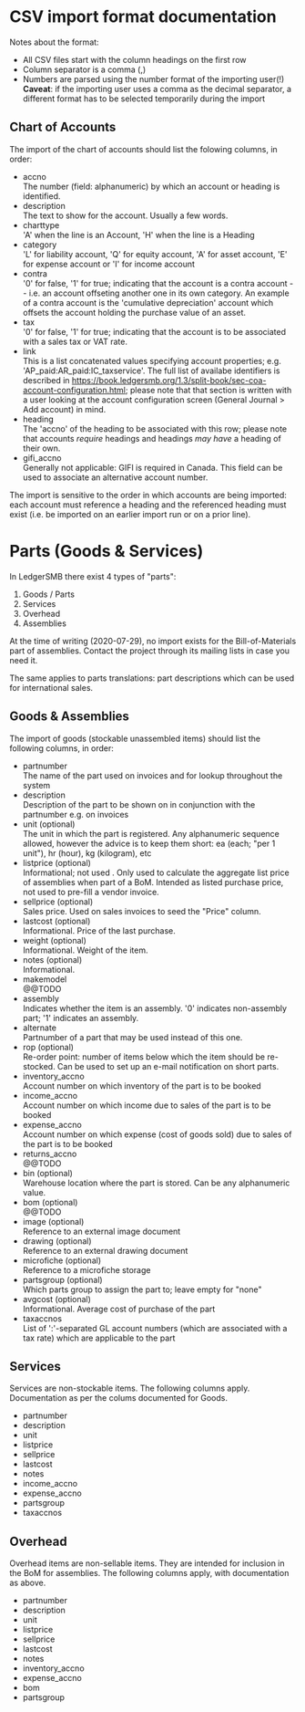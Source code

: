 
# CSV import format documentation

Notes about the format:

 * All CSV files start with the column headings on the first row
 * Column separator is a comma (,)
 * Numbers are parsed using the number format of the importing user(!)  
   **Caveat**: if the importing user uses a comma as the decimal separator,
   a different format has to be selected temporarily during the import

## Chart of Accounts

The import of the chart of accounts should list the folowing columns,
in order:

 * accno  
   The number (field: alphanumeric) by which an account or heading
   is identified.
 * description  
   The text to show for the account. Usually a few words.
 * charttype  
   'A' when the line is an Account, 'H' when the line is a Heading
 * category  
   'L' for liability account, 'Q' for equity account, 'A' for asset account,
   'E' for expense account or 'I' for income account
 * contra  
   '0' for false, '1' for true; indicating that the account is a contra
   account -- i.e. an account offseting another one in its own category.
   An example of a contra account is the 'cumulative depreciation' account
   which offsets the account holding the purchase value of an asset.
 * tax  
   '0' for false, '1' for true; indicating that the account is to be
   associated with a sales tax or VAT rate.
 * link  
   This is a list concatenated values specifying account properties; e.g.
   'AP_paid:AR_paid:IC_taxservice'. The full list of availabe identifiers
   is described in https://book.ledgersmb.org/1.3/split-book/sec-coa-account-configuration.html;
   please note that that section is written with a user looking at the account
   configuration screen (General Journal > Add account) in mind.
 * heading  
   The 'accno' of the heading to be associated with this row; please note
   that accounts *require* headings and headings *may have* a heading of
   their own.
 * gifi_accno  
   Generally not applicable: GIFI is required in Canada. This field can be used
   to associate an alternative account number.

The import is sensitive to the order in which accounts are being imported: each
account must reference a heading and the referenced heading must exist (i.e.
be imported on an earlier import run or on a prior line).


# Parts (Goods & Services)

In LedgerSMB there exist 4 types of "parts":

 1. Goods / Parts
 2. Services
 3. Overhead
 4. Assemblies

At the time of writing (2020-07-29), no import exists for the Bill-of-Materials
part of assemblies. Contact the project through its mailing lists in case you
need it.

The same applies to parts translations: part descriptions which can be used
for international sales.

## Goods & Assemblies

The import of goods (stockable unassembled items) should list the following
columns, in order:

 * partnumber  
   The name of the part used on invoices and for lookup throughout the system
 * description  
   Description of the part to be shown on in conjunction with the partnumber
   e.g. on invoices
 * unit (optional)  
   The unit in which the part is registered. Any alphanumeric sequence allowed,
   however the advice is to keep them short: ea (each; "per 1 unit"), hr (hour),
   kg (kilogram), etc
 * listprice (optional)  
   Informational; not used . Only used to calculate the aggregate list price of assemblies
   when part of a BoM. Intended as listed purchase price, not used to pre-fill
   a vendor invoice.
 * sellprice (optional)  
   Sales price. Used on sales invoices to seed the "Price" column.
 * lastcost (optional)  
   Informational. Price of the last purchase.
 * weight (optional)  
   Informational. Weight of the item.
 * notes (optional)  
   Informational.
 * makemodel  
   @@TODO
 * assembly  
   Indicates whether the item is an assembly. '0' indicates non-assembly part;
   '1' indicates an assembly.
 * alternate  
   Partnumber of a part that may be used instead of this one.
 * rop (optional)  
   Re-order point: number of items below which the item should be re-stocked.
   Can be used to set up an e-mail notification on short parts.
 * inventory_accno  
   Account number on which inventory of the part is to be booked
 * income_accno  
   Account number on which income due to sales of the part is to be booked
 * expense_accno  
   Account number on which expense (cost of goods sold) due to sales of the part
   is to be booked
 * returns_accno  
   @@TODO
 * bin (optional)  
   Warehouse location where the part is stored. Can be any alphanumeric value.
 * bom (optional)  
   @@TODO
 * image (optional)  
   Reference to an external image document
 * drawing (optional)  
   Reference to an external drawing document
 * microfiche (optional)  
   Reference to a microfiche storage
 * partsgroup (optional)  
   Which parts group to assign the part to; leave empty for "none"
 * avgcost (optional)  
   Informational. Average cost of purchase of the part
 * taxaccnos  
   List of ':'-separated GL account numbers (which are associated with a tax rate)
   which are applicable to the part



## Services

Services are non-stockable items. The following columns apply. Documentation
as per the colums documented for Goods.


 * partnumber
 * description
 * unit
 * listprice
 * sellprice
 * lastcost
 * notes
 * income_accno
 * expense_accno
 * partsgroup
 * taxaccnos


## Overhead

Overhead items are non-sellable items. They are intended for inclusion in
the BoM for assemblies. The following columns apply, with documentation as
above.


 * partnumber
 * description
 * unit
 * listprice
 * sellprice
 * lastcost
 * notes
 * inventory_accno
 * expense_accno
 * bom
 * partsgroup

